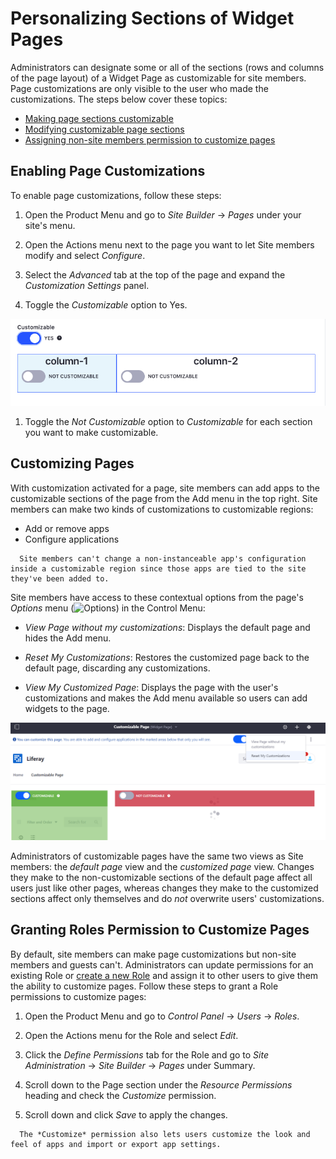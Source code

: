 # Personalizing Sections of Widget Pages

Administrators can designate some or all of the sections (rows and columns of the page layout) of a Widget Page as customizable for site members. Page customizations are only visible to the user who made the customizations. The steps below cover these topics:

* [Making page sections customizable](#enabling-page-customizations)
* [Modifying customizable page sections](#customizing-pages)
* [Assigning non-site members permission to customize pages](#granting-roles-permission-to-customize-pages)

## Enabling Page Customizations

To enable page customizations, follow these steps:

1. Open the Product Menu and go to *Site Builder* &rarr; *Pages* under your site's menu.

1. Open the Actions menu next to the page you want to let Site members modify and select *Configure*.

1. Select the *Advanced* tab at the top of the page and expand the *Customization Settings* panel.

1. Toggle the *Customizable* option to Yes.

  ![To enable page customizations, click on the *Configure Page* button next to the page, expand the *Customization Settings* area, and click on the *Customizable* button.](./personalizing-pages/images/01.png)

1. Toggle the *Not Customizable* option to *Customizable* for each section you want to make customizable.

## Customizing Pages

With customization activated for a page, site members can add apps to the customizable sections of the page from the Add menu in the top right. Site members can make two kinds of customizations to customizable regions:

* Add or remove apps
* Configure applications

```note::
  Site members can't change a non-instanceable app's configuration inside a customizable region since those apps are tied to the site they've been added to.
```

Site members have access to these contextual options from the page's *Options* menu (![Options](../../../../images/icon-options.png)) in the Control Menu:

* *View Page without my customizations*: Displays the default page and hides the Add menu.

* *Reset My Customizations*: Restores the customized page back to the default page, discarding any customizations.

* *View My Customized Page*: Displays the page with the user's customizations and makes the Add menu available so users can add widgets to the page.

![Customizable areas are highlighted green when organizing apps on the page.](./personalizing-pages/images/02.png)

Administrators of customizable pages have the same two views as Site members: the *default page* view and the *customized page* view. Changes they make to the non-customizable sections of the default page affect all users just like other pages, whereas changes they make to the customized sections affect only themselves and do *not* overwrite users' customizations.

## Granting Roles Permission to Customize Pages

By default, site members can make page customizations but non-site members and guests can't. Administrators can update permissions for an existing Role or [create a new Role](TODO) and assign it to other users to give them the ability to customize pages. Follow these steps to grant a Role permissions to customize pages:

1. Open the Product Menu and go to *Control Panel* &rarr; *Users* &rarr; *Roles*.

1. Open the Actions menu for the Role and select *Edit*.

1. Click the *Define Permissions* tab for the Role and go to *Site Administration* &rarr; *Site Builder* &rarr; *Pages* under Summary.

1. Scroll down to the Page section under the *Resource Permissions* heading and check the *Customize* permission.

1. Scroll down and click *Save* to apply the changes.

```note::
  The *Customize* permission also lets users customize the look and feel of apps and import or export app settings.
```